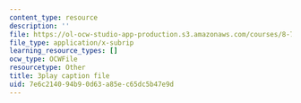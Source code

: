 ```yaml
---
content_type: resource
description: ''
file: https://ol-ocw-studio-app-production.s3.amazonaws.com/courses/8-701-introduction-to-nuclear-and-particle-physics-fall-2020/7e6c214094b90d63a85ec65dc5b47e9d_jtSfWlQbmNY.srt
file_type: application/x-subrip
learning_resource_types: []
ocw_type: OCWFile
resourcetype: Other
title: 3play caption file
uid: 7e6c2140-94b9-0d63-a85e-c65dc5b47e9d
---
```

